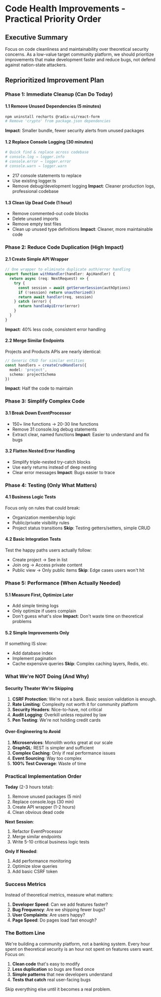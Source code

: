 # Code Health Improvements - Practical Priority Order

## Executive Summary

Focus on code cleanliness and maintainability over theoretical security concerns. As a low-value target community platform, we should prioritize improvements that make development faster and reduce bugs, not defend against nation-state attackers.

## Reprioritized Improvement Plan

### Phase 1: Immediate Cleanup (Can Do Today)

#### 1.1 Remove Unused Dependencies (5 minutes)
```bash
npm uninstall recharts @radix-ui/react-form
# Remove 'crypto' from package.json dependencies
```
**Impact**: Smaller bundle, fewer security alerts from unused packages

#### 1.2 Replace Console Logging (30 minutes)
```bash
# Quick find & replace across codebase
# console.log → logger.info
# console.error → logger.error
# console.warn → logger.warn
```
- 217 console statements to replace
- Use existing logger.ts
- Remove debug/development logging
**Impact**: Cleaner production logs, professional codebase

#### 1.3 Clean Up Dead Code (1 hour)
- Remove commented-out code blocks
- Delete unused imports
- Remove empty test files
- Clean up unused type definitions
**Impact**: Cleaner, more maintainable code

### Phase 2: Reduce Code Duplication (High Impact)

#### 2.1 Create Simple API Wrapper
```typescript
// One wrapper to eliminate duplicate auth/error handling
export function withHandler(handler: ApiHandler) {
  return async (req: NextRequest) => {
    try {
      const session = await getServerSession(authOptions)
      if (!session) return unauthorized()
      return await handler(req, session)
    } catch (error) {
      return handleApiError(error)
    }
  }
}
```
**Impact**: 40% less code, consistent error handling

#### 2.2 Merge Similar Endpoints
Projects and Products APIs are nearly identical:
```typescript
// Generic CRUD for similar entities
const handlers = createCrudHandlers({
  model: 'project',
  schema: projectSchema
})
```
**Impact**: Half the code to maintain

### Phase 3: Simplify Complex Code

#### 3.1 Break Down EventProcessor
- 150+ line functions → 20-30 line functions
- Remove 31 console.log debug statements
- Extract clear, named functions
**Impact**: Easier to understand and fix bugs

#### 3.2 Flatten Nested Error Handling
- Simplify triple-nested try-catch blocks
- Use early returns instead of deep nesting
- Clear error messages
**Impact**: Bugs easier to trace

### Phase 4: Testing (Only What Matters)

#### 4.1 Business Logic Tests
Focus only on rules that could break:
- Organization membership logic
- Public/private visibility rules
- Project status transitions
**Skip**: Testing getters/setters, simple CRUD

#### 4.2 Basic Integration Tests
Test the happy paths users actually follow:
- Create project → See in list
- Join org → Access private content
- Public view → Only public items
**Skip**: Edge cases users won't hit

### Phase 5: Performance (When Actually Needed)

#### 5.1 Measure First, Optimize Later
- Add simple timing logs
- Only optimize if users complain
- Don't guess what's slow
**Impact**: Don't waste time on theoretical problems

#### 5.2 Simple Improvements Only
If something IS slow:
- Add database index
- Implement pagination
- Cache expensive queries
**Skip**: Complex caching layers, Redis, etc.

### What We're NOT Doing (And Why)

#### Security Theater We're Skipping
1. **CSRF Protection**: We're not a bank. Basic session validation is enough.
2. **Rate Limiting**: Complexity not worth it for community platform
3. **Security Headers**: Nice-to-have, not critical
4. **Audit Logging**: Overkill unless required by law
5. **Pen Testing**: We're not holding credit cards

#### Over-Engineering to Avoid
1. **Microservices**: Monolith works great at our scale
2. **GraphQL**: REST is simpler and sufficient  
3. **Complex Caching**: Only if real performance issues
4. **Event Sourcing**: Way too complex
5. **100% Test Coverage**: Waste of time

### Practical Implementation Order

**Today** (2-3 hours total):
1. Remove unused packages (5 min)
2. Replace console.logs (30 min)
3. Create API wrapper (1-2 hours)
4. Clean obvious dead code

**Next Session**:
1. Refactor EventProcessor
2. Merge similar endpoints
3. Write 5-10 critical business logic tests

**Only If Needed**:
1. Add performance monitoring
2. Optimize slow queries
3. Add basic CSRF token

### Success Metrics

Instead of theoretical metrics, measure what matters:

1. **Developer Speed**: Can we add features faster?
2. **Bug Frequency**: Are we shipping fewer bugs?
3. **User Complaints**: Are users happy?
4. **Page Speed**: Do pages load fast enough?

### The Bottom Line

We're building a community platform, not a banking system. Every hour spent on theoretical security is an hour not spent on features users want. Focus on:

1. **Clean code** that's easy to modify
2. **Less duplication** so bugs are fixed once
3. **Simple patterns** that new developers understand
4. **Tests that catch** real user-facing bugs

Skip everything else until it becomes a real problem.